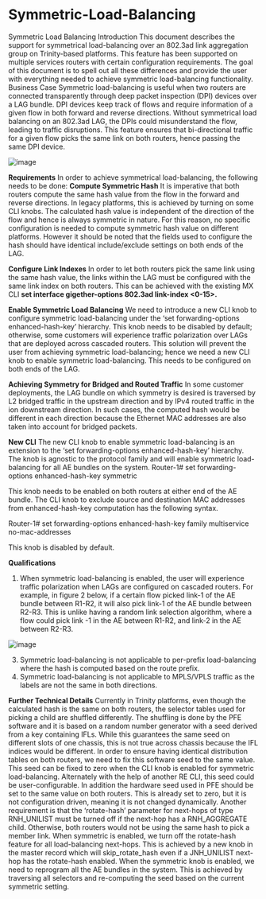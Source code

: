 # Symmetric-Load-Balancing
Symmetric Load Balancing
Introduction
This document describes the support for symmetrical load-balancing over an 802.3ad link aggregation group on Trinity-based platforms. This feature has been supported on multiple services routers with certain configuration requirements. The goal of this document is to spell out all these differences and provide the user with everything needed to achieve symmetric load-balancing functionality.
Business Case
Symmetric load-balancing is useful when two routers are connected transparently through deep packet inspection (DPI) devices over a LAG bundle. DPI devices keep track of flows and require information of a given flow in both forward and reverse directions. Without symmetrical load balancing on an 802.3ad LAG, the DPIs could misunderstand the flow, leading to traffic disruptions. This feature ensures that bi-directional traffic for a given flow picks the same link on both routers, hence passing the same DPI device.

![image](https://github.com/user-attachments/assets/53462389-50f7-4707-bb95-9fcd0c8ddf23)

**Requirements**
In order to achieve symmetrical load-balancing, the following needs to be done:
**Compute Symmetric Hash**
It is imperative that both routers compute the same hash value from the flow in the forward and reverse directions. In legacy platforms, this is achieved by turning on some CLI knobs. The calculated hash value is independent of the direction of the flow and hence is always symmetric in nature. For this reason, no specific configuration is needed to compute symmetric hash value on different platforms. However it should be noted that the fields used to configure the hash should have identical include/exclude settings on both ends of the LAG.

**Configure Link Indexes**
In order to let both routers pick the same link using the same hash value, the links within the LAG must be configured with the same link index on both routers. This can be achieved with the existing MX CLI **set interface <child-ifd> gigether-options 802.3ad link-index <0-15>.**

**Enable Symmetric Load Balancing**
We need to introduce a new CLI knob to configure symmetric load-balancing under the ‘set forwarding-options enhanced-hash-key’ hierarchy. This knob needs to be disabled by default; otherwise, some customers will experience traffic polarization over LAGs that are deployed across cascaded routers. This solution will prevent the user from achieving symmetric load-balancing; hence we need a new CLI knob to enable symmetric load-balancing. This needs to be configured on both ends of the LAG.

**Achieving Symmetry for Bridged and Routed Traffic**
In some customer deployments, the LAG bundle on which symmetry is desired is traversed by L2 bridged traffic in the upstream direction and by IPv4 routed traffic in the ion downstream direction. In such cases, the computed hash would be different in each direction because the Ethernet MAC addresses are also taken into account for bridged packets.

**New CLI**
The new CLI knob to enable symmetric load-balancing is an extension to the ‘set forwarding-options enhanced-hash-key’ hierarchy. The knob is agnostic to the protocol family and will enable symmetric load-balancing for all AE bundles on the system.
Router-1# set forwarding-options enhanced-hash-key symmetric

This knob needs to be enabled on both routers at either end of the AE bundle.
The CLI knob to exclude source and destination MAC addresses from enhanced-hash-key computation has the following syntax.

Router-1# set forwarding-options enhanced-hash-key family multiservice no-mac-addresses

This knob is disabled by default.

**Qualifications**
1. When symmetric load-balancing is enabled, the user will experience traffic polarization when LAGs are configured on cascaded routers. For example, in figure 2 below, if a certain flow picked link-1 of the AE bundle between R1-R2, it will also pick link-1 of the AE bundle between R2-R3. This is unlike having a random link selection algorithm,
where a flow could pick link -1 in the AE between R1-R2, and link-2 in the AE between R2-R3.

![image](https://github.com/user-attachments/assets/76683ad4-490f-473b-8ef8-d5bcd8ad43d9)

3. Symmetric load-balancing is not applicable to per-prefix load-balancing where the hash is computed based on the route prefix.
4. Symmetric load-balancing is not applicable to MPLS/VPLS traffic as the labels are not the same in both directions.

**Further Technical Details**
Currently in Trinity platforms, even though the calculated hash is the same on both routers, the selector tables used for picking a child are shuffled differently. The shuffling is done by the PFE software and it is based on a random number generator with a seed derived from a key containing IFLs. While this guarantees the same seed on different slots of one chassis, this is not true across chassis because the IFL indices would be different. In order to ensure having identical distribution tables on both routers, we need to fix this software seed to the same value. This seed can be fixed to zero when the CLI knob is enabled for symmetric load-balancing. Alternately with the help of another RE CLI, this seed could be user-configurable.
In addition the hardware seed used in PFE should be set to the same value on both routers. This is already set to zero, but it is not configuration driven, meaning it is not changed dynamically.
Another requirement is that the ‘rotate-hash’ parameter for next-hops of type RNH_UNILIST must be turned off if the next-hop has a RNH_AGGREGATE child. Otherwise, both routers would not be using the same hash to pick a member link. When symmetric is enabled, we turn off the rotate-hash feature for all load-balancing next-hops. This is achieved by a new knob in the master record which will skip_rotate_hash even if a JNH_UNILIST next-hop has the rotate-hash enabled.
When the symmetric knob is enabled, we need to reprogram all the AE bundles in the system. This is achieved by traversing all selectors and re-computing the seed based on the current symmetric setting.


